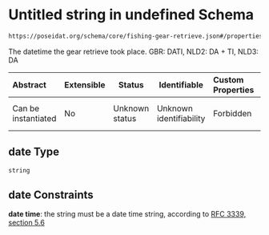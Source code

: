 # Untitled string in undefined Schema

```txt
https://poseidat.org/schema/core/fishing-gear-retrieve.json#/properties/date
```

The datetime the gear retrieve took place. GBR: DATI, NLD2: DA + TI, NLD3: DA


| Abstract            | Extensible | Status         | Identifiable            | Custom Properties | Additional Properties | Access Restrictions | Defined In                                                                                     |
| :------------------ | ---------- | -------------- | ----------------------- | :---------------- | --------------------- | ------------------- | ---------------------------------------------------------------------------------------------- |
| Can be instantiated | No         | Unknown status | Unknown identifiability | Forbidden         | Allowed               | none                | [fishing-gear-retrieve.json\*](schemas/core/fishing-gear-retrieve.json "open original schema") |

## date Type

`string`

## date Constraints

**date time**: the string must be a date time string, according to [RFC 3339, section 5.6](https://tools.ietf.org/html/rfc3339 "check the specification")
